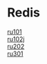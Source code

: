 # Redis
[ru101](https://university.redis.com/certificates/ec9e501b9e904a2c8da3b7109607903c)  
[ru102j](https://university.redis.com/certificates/28b5864a1ae247119dc04bad42595090)  
[ru202](https://university.redis.com/certificates/3fcb8b65d59d4f8b8c582db37adcacad)  
[ru301]()
